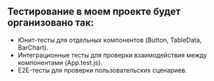 ## Тестирование в моем проекте будет организовано так:
  - Юнит-тесты для отдельных компонентов (Button, TableData, BarChart).
  - Интеграционные тесты для проверки взаимодействия между компонентами (App.test.js).
  - E2E-тесты для проверки пользовательских сценариев.
